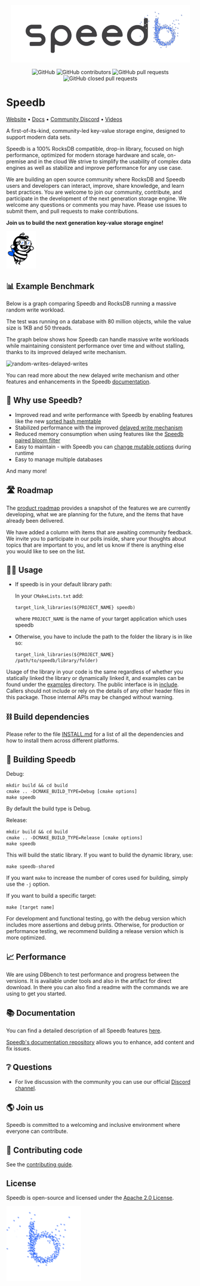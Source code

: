 <div align="center">
  <picture>
    <source media="(prefers-color-scheme: dark)" srcset=".github/speedb-logo-dark.gif" width="480px" >
    <img src=".github/speedb-logo.gif" width="480px">
  </picture>
</div>

<div align="center">

![GitHub](https://img.shields.io/github/license/speedb-io/speedb)
![GitHub contributors](https://img.shields.io/github/contributors/speedb-io/speedb?color=blue)
![GitHub pull requests](https://img.shields.io/github/issues-pr/speedb-io/speedb)
![GitHub closed pull requests](https://img.shields.io/github/issues-pr-closed/speedb-io/speedb?color=green)
</div>

# Speedb
[Website](https://www.speedb.io) • [Docs](https://docs.speedb.io/) • [Community Discord](https://discord.com/invite/5fVUUtM2cG) • [Videos](https://www.youtube.com/watch?v=jM987hjxRxI&list=UULF6cdtbCAzRnWtluhMsmjGKw&index=2)

A first-of-its-kind, community-led key-value storage engine, designed to support modern data sets. 

Speedb is a 100% RocksDB compatible, drop-in library, focused on high performance, optimized for modern storage hardware and scale, on-premise and in the cloud 
We strive to simplify the usability of complex data engines as well as stabilize and improve performance for any use case.

We are building an open source community where RocksDB and Speedb users and developers can interact, improve, share knowledge, and learn best practices. You are welcome to join our community, contribute, and participate in the development of the next generation storage engine. We welcome any questions or comments you may have. Please use issues to submit them, and pull requests to make contributions.


**Join us to build the next generation key-value storage engine!**

<picture>
  <source media="(prefers-color-scheme: dark)" srcset=".github/new-bee-mascot-dark.gif" width="80px" >
  <img src=".github/new-bee-mascot.gif" width="80px">
</picture>


## 📊 Example Benchmark

Below is a graph comparing Speedb and RocksDB running a massive random write workload.

The test was running on a database with 80 million objects, while the value size is 1KB and 50 threads. 

The graph below shows how Speedb can handle massive write workloads while maintaining consistent performance over time and without stalling, thanks to its improved delayed write mechanism.

![random-writes-delayed-writes](https://github.com/speedb-io/speedb/assets/107058910/dca2785a-d43f-494d-ad34-815ade50ca7a)


You can read more about the new delayed write mechanism and other features and enhancements in the Speedb [documentation](https://docs.speedb.io/enhancements/dynamic-delayed-writes).

## 💬 Why use Speedb?
* Improved read and write performance with Speedb by enabling features like the new [sorted hash memtable](https://docs.speedb.io/speedb-features/sorted-hash-memtable) 
* Stabilized performance with the improved [delayed write mechanism](https://docs.speedb.io/enhancements/dynamic-delayed-writes) 
* Reduced memory consumption when using features like the [Speedb paired bloom filter](https://docs.speedb.io/speedb-features/paired-bloom-filter)
* Easy to maintain - with Speedb you can [change mutable options](https://docs.speedb.io/speedb-features/live-configuration-changes) during runtime 
* Easy to manage multiple databases

And many more!

## 🛣️ Roadmap

The [product roadmap](https://github.com/orgs/speedb-io/projects/4/views/1) provides a snapshot of the features we are currently developing, what we are planning for the future, and the items that have already been delivered.

We have added a column with items that are awaiting community feedback. We invite you to participate in our polls inside, share your thoughts about topics that are important to you, and let us know if there is anything else you would like to see on the list.


## 👷‍♀️ Usage
* If speedb is in your default library path:


  In your `CMakeLists.txt` add:
  ```
  target_link_libraries(${PROJECT_NAME} speedb)
  ```
  where `PROJECT_NAME` is the name of your target application which uses speedb

* Otherwise, you have to include the path to the folder the library is in like so:
	
  ```
  target_link_libraries(${PROJECT_NAME} /path/to/speedb/library/folder)
  ```


Usage of the library in your code is the same regardless of whether you statically linked the library or dynamically linked it, and examples can be found under the [examples](examples) directory.
The public interface is in [include](include/rocksdb). Callers should not include or rely on the details of any other header files in this package. Those internal APIs may be changed without warning.


## ⛓️ Build dependencies

Please refer to the file [INSTALL.md](INSTALL.md) for a list of all the
dependencies and how to install them across different platforms.


## 🔨 Building Speedb 

Debug:

    mkdir build && cd build
    cmake .. -DCMAKE_BUILD_TYPE=Debug [cmake options]
    make speedb

By default the build type is Debug.

Release:

    mkdir build && cd build
    cmake .. -DCMAKE_BUILD_TYPE=Release [cmake options]
    make speedb

This will build the static library. If you want to build the dynamic library,
use:

    make speedb-shared

If you want `make` to increase the number of cores used for building, simply use
the `-j` option.

If you want to build a specific target:

    make [target name]

For development and functional testing, go with the debug version which includes
more assertions and debug prints. Otherwise, for production or performance
testing, we recommend building a release version which is more optimized.

## 📈 Performance 

We are using DBbench to test performance and progress between the versions. It is available under tools and also in the artifact for direct download.
In there you can also find a readme with the commands we are using to get you started. 





## 📚 Documentation

You can find a detailed description of all Speedb features [here](https://speedb.gitbook.io/documentation/).

[Speedb's documentation repository](https://github.com/speedb-io/documentation) allows you to enhance, add content and fix issues. 



## ❔ Questions 

- For live discussion with the community you can use our official [Discord channel](https://discord.gg/5fVUUtM2cG). 



## 🌎 Join us 

Speedb is committed to a welcoming and inclusive environment where everyone can
contribute.


## 🫴 Contributing code

See the [contributing guide](CONTRIBUTING.md).


## License
Speedb is open-source and licensed under the [Apache 2.0 License](LICENSE.Apache).


<img src=".github/speedb-b.gif" width="200px">
